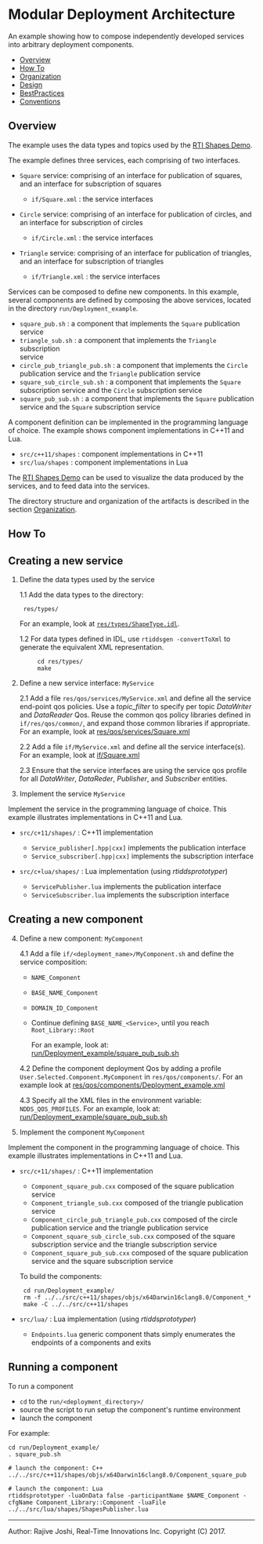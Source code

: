 # Modular Deployment Architecture

An example showing how to compose independently developed services into 
arbitrary deployment components.

- [Overview](#overview)
- [How To](#how-to)
- [Organization](./doc/Organization.md)
- [Design](./doc/Design.md)
- [BestPractices](./doc/BestPractices.md)
- [Conventions](./doc/Conventions.md)


## Overview

The example uses the data types and topics used by the 
[RTI Shapes Demo](https://www.rti.com/downloads/shapes-demo). 

The example defines three services, each comprising of two interfaces. 

- `Square` service: comprising of an interface for publication of squares, and 
  an interface for subscription of squares
  - `if/Square.xml` : the service interfaces

- `Circle` service: comprising of an interface for publication of circles, and 
  an interface for subscription of circles
  - `if/Circle.xml` : the service interfaces
    
- `Triangle` service: comprising of an interface for publication of triangles, 
  and an interface for subscription of triangles
  - `if/Triangle.xml` : the service interfaces


Services can be composed to define new components. In this example, several 
components are defined by composing the above services, located in the 
directory `run/Deployment_example`.

- `square_pub.sh` : a component that implements the `Square` publication service
- `triangle_sub.sh` : a component that implements the `Triangle` subscription  
   service
- `circle_pub_triangle_pub.sh` : a component that implements the `Circle` 
	publication service and the `Triangle` publication service
- `square_sub_circle_sub.sh` : a component that implements the `Square` subscription 
	service and the `Circle` subscription service 
- `square_pub_sub.sh` : a component that implements the `Square` publication 
	service and the `Square` subscription service

A component definition can be implemented in the programming language of 
choice. The example shows component implementations in C++11 and Lua.

- `src/c++11/shapes` : component implementations in C++11
- `src/lua/shapes` : component implementations in Lua

The [RTI Shapes Demo](https://www.rti.com/downloads/shapes-demo) can be used 
to visualize the data produced by the services, and to feed data into the 
services.

The directory structure and organization of the artifacts is described in the 
section [Organization](./doc/Organization.md).


## How To

## Creating a new service 

1. Define the data types used by the service

   1.1 Add the data types to the directory:

		res/types/

   For an example, look 
   at [`res/types/ShapeType.idl`](./res/types/ShapeType.idl).

   1.2 For data types defined in IDL, use `rtiddsgen -convertToXml` to generate
       the equivalent XML representation.

			cd res/types/
			make  
	
2. Define a new service interface: `MyService`
  
   2.1 Add a file `res/qos/services/MyService.xml` and define all the service 
      end-point qos policies. Use a *topic_filter* to specify per topic 
      *DataWriter* and *DataReader* Qos. Reuse the common qos policy libraries
      defined in `if/res/qos/common/`, and expand those common libraries if
      appropriate. For an example, look at 
      [res/qos/services/Square.xml](./res/qos/services/Square.xml)
       
    2.2 Add a file `if/MyService.xml` and define all the service interface(s).
    For an example, look at [if/Square.xml](./if/Square.xml) 

    2.3 Ensure that the service interfaces are using the service qos profile
       for all *DataWriter*, *DataReder*, *Publisher*, and *Subscriber* 
       entities. 
 
 3. Implement the service `MyService`
 
Implement the service in the programming language of choice. This example 
illustrates implementations in C++11 and Lua. 
 
 - `src/c+11/shapes/` : C++11 implementation
   - `Service_publisher[.hpp|cxx]` implements the publication interface
   - `Service_subscriber[.hpp|cxx]` implements the subscription interface

 - `src/c+lua/shapes/` : Lua implementation (using *rtiddsprototyper*)
   - `ServicePublisher.lua` implements the publication interface
   - `ServiceSubscriber.lua` implements the subscription interface
 
 
## Creating a new component
 
4. Define a new component: `MyComponent`

   4.1 Add a file `if/<deployment_name>/MyComponent.sh` and define the service
       composition: 
   - `NAME_Component`
   - `BASE_NAME_Component`
   - `DOMAIN_ID_Component`
   - Continue defining `BASE_NAME_<Service>`, until you reach `Root_Library::Root`
       
      For an example, look at: 
   [run/Deployment_example/square_pub_sub.sh](./run/Deployment_example/square_pub_sub.sh)
     
   4.2 Define the component deployment Qos by adding a profile 
   `User.Selected.Component.MyComponent` in `res/qos/components/`. For an example
   look at [res/qos/components/Deployment_example.xml](./res/qos/components/Deployment_example.xml)
     
   4.3 Specify all the XML files in the environment variable: `NDDS_QOS_PROFILES`.
   For an example, look at: 
   [run/Deployment_example/square_pub_sub.sh](./run/Deployment_example/square_pub_sub.sh)
   

5. Implement the component `MyComponent` 

Implement the component in the programming language of choice. This example 
illustrates implementations in C++11 and Lua. 
 
 - `src/c+11/shapes/` : C++11 implementation
   - `Component_square_pub.cxx` composed of the square publication service
   - `Component_triangle_sub.cxx` composed of the triangle publication service
   - `Component_circle_pub_triangle_pub.cxx` composed of the circle publication
   	    service and the triangle publication service
   - `Component_square_sub_circle_sub.cxx` composed of the square subscription
   	    service and the triangle subscription service
   - `Component_square_pub_sub.cxx` composed of the square publication
   	    service and the square subscription service

   To build the components:
	
		cd run/Deployment_example/
		rm -f ../../src/c++11/shapes/objs/x64Darwin16clang8.0/Component_*  
		make -C ../../src/c++11/shapes
		
 - `src/lua/` : Lua implementation (using *rtiddsprototyper*)
   - `Endpoints.lua` generic component thats simply enumerates the endpoints
       of a components and exits


## Running a component

To run a component

- `cd` to the `run/<deployment_directory>/`
- source the script to run setup the component's runtime environment
- launch the component

For example:

	cd run/Deployment_example/
	. square_pub.sh 
	
	# launch the component: C++
	../../src/c++11/shapes/objs/x64Darwin16clang8.0/Component_square_pub

	# launch the component: Lua
	rtiddsprototyper -luaOnData false -participantName $NAME_Component -cfgName Component_Library::Component -luaFile ../../src/lua/shapes/ShapesPublisher.lua 
 
---
Author: Rajive Joshi, Real-Time Innovations Inc. Copyright (C) 2017.
 